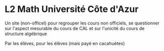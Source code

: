 # L2 Math Université Côte d'Azur
Un site (non-officel) pour regrouper les cours non officiels, se questionner sur l'aspect mesurable du cours de CAL et sur l'unicité du cours de structure algébrique

Par les élèves, pour les élèves (mais payé en cacahuètes)
